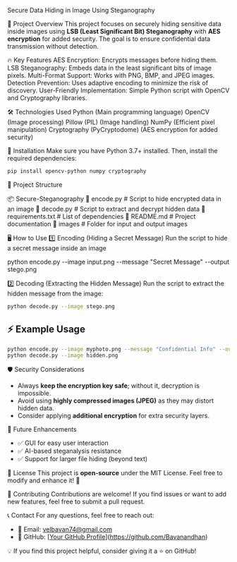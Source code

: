 Secure Data Hiding in Image Using Steganography

📌 Project Overview
This project focuses on securely hiding sensitive data inside images using **LSB (Least Significant Bit) Steganography** with **AES encryption** for added security. The goal is to ensure confidential data transmission without detection.

🔥 Key Features
AES Encryption: Encrypts messages before hiding them.
LSB Steganography: Embeds data in the least significant bits of image pixels.
Multi-Format Support: Works with PNG, BMP, and JPEG images.
Detection Prevention: Uses adaptive encoding to minimize the risk of discovery.
User-Friendly Implementation: Simple Python script with OpenCV and Cryptography libraries.

🛠️ Technologies Used
Python (Main programming language)
OpenCV (Image processing)
Pillow (PIL) (Image handling)
NumPy (Efficient pixel manipulation)
Cryptography (PyCryptodome) (AES encryption for added security)

🚀 Installation
Make sure you have Python 3.7+ installed. Then, install the required dependencies:

```sh
pip install opencv-python numpy cryptography
```

 📂 Project Structure

📦 Secure-Steganography
 📜 encode.py  # Script to hide encrypted data in an image
 📜 decode.py  # Script to extract and decrypt hidden data
 📜 requirements.txt  # List of dependencies
 📜 README.md  # Project documentation
 📂 images  # Folder for input and output images


🖥️ How to Use
 1️⃣ Encoding (Hiding a Secret Message)
Run the script to hide a secret message inside an image

python encode.py --image input.png --message "Secret Message" --output stego.png


2️⃣ Decoding (Extracting the Hidden Message)
Run the script to extract the hidden message from the image:
```sh
python decode.py --image stego.png
```

## ⚡ Example Usage
```sh
python encode.py --image myphoto.png --message "Confidential Info" --output hidden.png
python decode.py --image hidden.png
```

🛡️ Security Considerations
- Always **keep the encryption key safe**; without it, decryption is impossible.
- Avoid using **highly compressed images (JPEG)** as they may distort hidden data.
- Consider applying **additional encryption** for extra security layers.

📌 Future Enhancements
- ✅ GUI for easy user interaction
- ✅ AI-based steganalysis resistance
- ✅ Support for larger file hiding (beyond text)

📜 License
This project is **open-source** under the MIT License. Feel free to modify and enhance it! 🚀

🤝 Contributing
Contributions are welcome! If you find issues or want to add new features, feel free to submit a pull request.

📞 Contact
For any questions, feel free to reach out:
- 📧 Email: velbavan74@gmail.com
- 🔗 GitHub: [[Your GitHub Profile](https://github.com/yourusername)](https://github.com/Bavanandhan)


💡 If you find this project helpful, consider giving it a ⭐ on GitHub!

